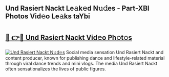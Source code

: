 ## Und Rasiert Nackt Le𝚊k𝚎d N𝚞𝚍es - Part-XBl Photos Vid𝚎o Le𝚊ks taYbi

# <h2><a href="http://fb0avf1.evod.top/?m=Und+Rasiert+Nackt">🔗 👉🔴 Und Rasiert Nackt Vid𝚎o Ph𝚘t𝚘s</a></h2>

[![Und Rasiert Nackt N𝚞d𝚎s](https://i.imgur.com/8V9OHl7.gif)](http://fb0avf1.evod.top/?m=Und+Rasiert+Nackt)
Social media sensation Und Rasiert Nackt and content producer, known for publishing dance and lifestyle-related material through viral dance trends and mini vlogs. The media Und Rasiert Nackt often sensationalizes the lives of public figures. 
